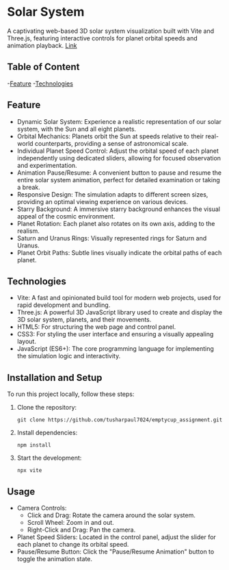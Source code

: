 # Solar System 

A captivating web-based 3D solar system visualization built with Vite and Three.js, featuring interactive controls for planet orbital speeds and animation playback.
[Link](https://solar-system-ulth.onrender.com)

## Table of Content
-[Feature](#feature)
-[Technologies](#technologies)

## Feature
- Dynamic Solar System: Experience a realistic representation of our solar system, with the Sun and all eight planets.
- Orbital Mechanics: Planets orbit the Sun at speeds relative to their real-world counterparts, providing a sense of astronomical scale.
- Individual Planet Speed Control: Adjust the orbital speed of each planet independently using dedicated sliders, allowing for focused observation and experimentation.
- Animation Pause/Resume: A convenient button to pause and resume the entire solar system animation, perfect for detailed examination or taking a break.
- Responsive Design: The simulation adapts to different screen sizes, providing an optimal viewing experience on various devices.
- Starry Background: A immersive starry background enhances the visual appeal of the cosmic environment.
- Planet Rotation: Each planet also rotates on its own axis, adding to the realism.
- Saturn and Uranus Rings: Visually represented rings for Saturn and Uranus.
- Planet Orbit Paths: Subtle lines visually indicate the orbital paths of each planet.

## Technologies
- Vite: A fast and opinionated build tool for modern web projects, used for rapid development and bundling.
- Three.js: A powerful 3D JavaScript library used to create and display the 3D solar system, planets, and their movements.
- HTML5: For structuring the web page and control panel.
- CSS3: For styling the user interface and ensuring a visually appealing layout.
- JavaScript (ES6+): The core programming language for implementing the simulation logic and interactivity.

## Installation and Setup
To run this project locally, follow these steps:
1. Clone the repository:
   ```
   git clone https://github.com/tusharpaul7024/emptycup_assignment.git
   ```
2. Install dependencies:
   ```
   npm install
   ```

3. Start the development:
   ```
   npx vite
   ```
## Usage
- Camera Controls:
  - Click and Drag: Rotate the camera around the solar system.
  - Scroll Wheel: Zoom in and out.
  - Right-Click and Drag: Pan the camera.
- Planet Speed Sliders: Located in the control panel, adjust the slider for each planet to change its orbital speed.
- Pause/Resume Button: Click the "Pause/Resume Animation" button to toggle the animation state.
    
